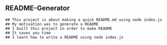 ## README-Generator
    ## This project is about making a quick README.md using node index.js
    ## My motivation was to generate a README 
    ## I built this project in order to make README 
    ## It saves you time
    ## I learn how to write a README using node index.js
    
    